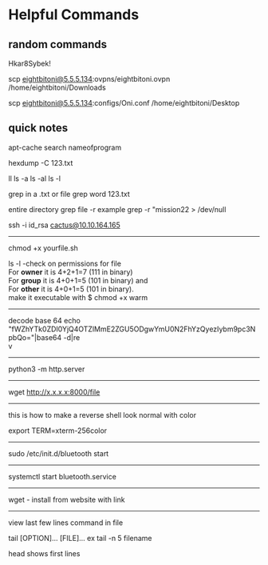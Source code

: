 # Helpful Commands
## random commands

Hkar8Sybek!

scp eightbitoni@5.5.5.134:ovpns/eightbitoni.ovpn /home/eightbitoni/Downloads

scp eightbitoni@5.5.5.134:configs/Oni.conf /home/eightbitoni/Desktop

## quick notes
apt-cache search nameofprogram

hexdump -C 123.txt

ll
ls -a
ls -al
ls -l

grep in a .txt or file
grep word 123.txt

entire directory
grep file -r
example
grep -r "mission22 > /dev/null


ssh -i id_rsa cactus@10.10.164.165

---

chmod +x yourfile.sh

ls -l -check on permissions for file  
For **owner** it is 4+2+1=7 (111 in binary)  
For **group** it is 4+0+1=5 (101 in binary) and  
For **other** it is 4+0+1=5 (101 in binary).  
make it executable with $ chmod +x warm

---

decode base 64
echo "fWZhYTk0ZDI0YjQ4OTZlMmE2ZGU5ODgwYmU0N2FhYzQyezIybm9pc3NpbQo="|base64 -d|re  
v  

---

python3 -m http.server

---

wget http://x.x.x.x:8000/file

---
this is how to make a reverse shell look normal with color

export TERM=xterm-256color

---

sudo /etc/init.d/bluetooth start

---

systemctl start bluetooth.service

---

wget - install from website with link

---

view last few lines command in file

tail [OPTION]... [FILE]...
ex
tail -n 5 filename

head shows first lines
